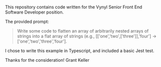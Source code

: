 This repository contains code written for the Vynyl Senior Front End Software Developer position.

The provided prompt:
> Write some code to flatten an array of arbitrarily nested arrays of strings into a flat array of strings (e.g., [['one','two',['three']],'four'] -> ['one','two','three','four'].

I chose to write this example in Typescript, and included a basic Jest test.



Thanks for the consideration!
Grant Keller